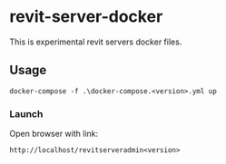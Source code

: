 # revit-server-docker

This is experimental revit servers docker files.

## Usage

```
docker-compose -f .\docker-compose.<version>.yml up
```

### Launch

Open browser with link:
```
http://localhost/revitserveradmin<version>
```
